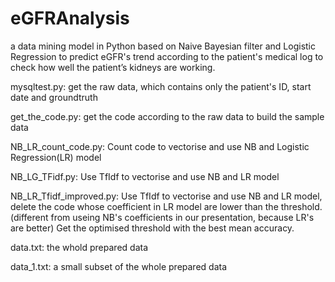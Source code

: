 eGFRAnalysis
============

a data mining model in Python based on Naive Bayesian filter and Logistic Regression to predict eGFR's trend according to the patient's medical log to check how well the patient’s kidneys are working.

mysqltest.py: get the raw data, which contains only the patient's ID, start date and groundtruth

get_the_code.py: get the code according to the raw data to build the sample data

NB_LR_count_code.py: Count code to vectorise and use NB and Logistic Regression(LR) model

NB_LG_TFidf.py: Use TfIdf to vectorise and use NB and LR model

NB_LR_Tfidf_improved.py: Use TfIdf to vectorise and use NB and LR model, delete the code whose coefficient in LR model are lower than the threshold. (different from useing NB's coefficients in our presentation, because LR's are better) Get the optimised threshold with the best mean accuracy.

data.txt: the whold prepared data

data_1.txt: a small subset of the whole prepared data
